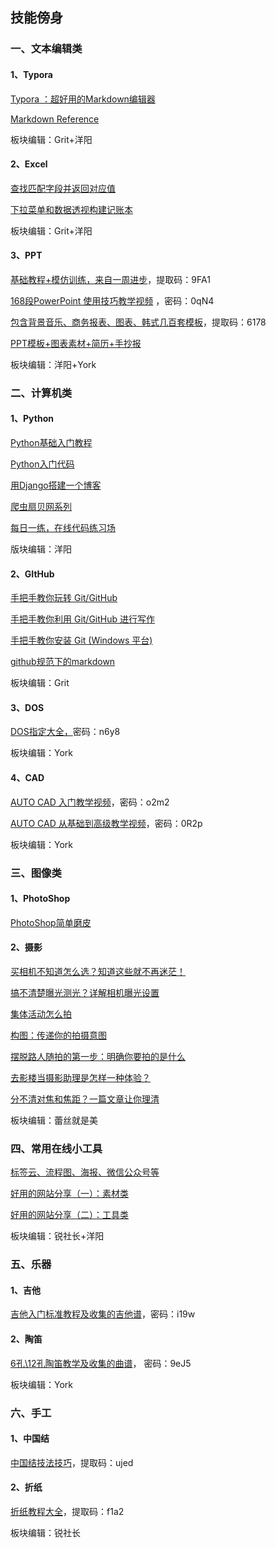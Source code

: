 ## 技能傍身

###  一、文本编辑类

#### 1、Typora

[Typora ：超好用的Markdown编辑器](https://www.jianshu.com/p/a5dfe582c74d)

[Markdown Reference](https://support.typora.io/Markdown-Reference/)

板块编辑：Grit+洋阳

#### 2、Excel

 [查找匹配字段并返回对应值](https://www.jianshu.com/p/b732c25f9e84) 

[下拉菜单和数据透视构建记账本](https://www.jianshu.com/p/a8839d6c83b8)

板块编辑：Grit+洋阳

#### 3、PPT

[基础教程+模仿训练，来自一周进步](https://pan.baidu.com/s/1rPDSjPz83pM60nZ5rETQRw )，提取码：9FA1 

[ 168段PowerPoint 使用技巧教学视频](https://pan.baidu.com/s/1KCLNpB3Mc1Djze0FDN-dXQ) ，密码：0qN4

[包含背景音乐、商务报表、图表、韩式几百套模板](https://pan.baidu.com/s/1Kn5RtLySa2Gra2A59wb1qg)，提取码：6178  

[PPT模板+图表素材+简历+手抄报](https://www.shanbay.com/team/thread/44584/3144096/) 

板块编辑：洋阳+York

###   二、计算机类
#### 1、Python

[Python基础入门教程](https://www.jianshu.com/p/e83eb71f9b06) 

[Python入门代码](https://github.com/yangyang0126/PythonLearning) 

[用Django搭建一个博客](https://www.jianshu.com/p/5663fa5cce4e)

[爬虫扇贝网系列](https://github.com/yangyang0126/PythonSpider/tree/master/Shanbay) 

[每日一练，在线代码练习场](https://web.shanbay.com/codetime/mobile/daily-exercise?utm_source=web_codetime&utm_medium=codetime_index)

版块编辑：洋阳

#### 2、GItHub

[手把手教你玩转 Git/GitHub](https://github.com/grittang/Published/blob/master/[Git_Tutorial]_Getting_Started_With_Git%26GitHub.md) 

[手把手教你利用 Git/GitHub 进行写作](https://github.com/grittang/Published/blob/master/[Git_Tutorial]_A_Step_by_Step_to_Writing_on_Git%26GitHub.md)  

[手把手教你安装 Git (Windows 平台) ](https://github.com/grittang/Published/blob/master/[Git_Tutorial]_How_to_Install_Git_on_Windows.md)  

[github规范下的markdown ](https://github.com/adam-p/markdown-here/wiki/Markdown-Cheatsheet)

板块编辑：Grit

#### 3、DOS

[DOS指定大全，](https://pan.baidu.com/s/1A4WHbqsVh2MsgPBk4qZuQA)密码：n6y8 

板块编辑：York

#### 4、CAD

[AUTO CAD 入门教学视频](https://pan.baidu.com/s/1WAGKAc5P2lNWw68JsbiE8Q)，密码：o2m2  

[AUTO CAD 从基础到高级教学视频](https://pan.baidu.com/s/1PhX2JNjdEvheFF4a3Mr0Og)，密码：0R2p  

板块编辑：York

###  三、图像类
#### 1、PhotoShop

 [PhotoShop简单磨皮](https://www.shanbay.com/team/thread/44584/3101320/)

#### 2、摄影

[买相机不知道怎么选？知道这些就不再迷茫！](https://zhuanlan.zhihu.com/p/36118215)

[搞不清楚曝光测光？详解相机曝光设置](https://zhuanlan.zhihu.com/p/35811262)

[集体活动怎么拍](https://zhuanlan.zhihu.com/p/46946430) 

[构图：传递你的拍摄意图](https://zhuanlan.zhihu.com/p/45433133) 

[摆脱路人随拍的第一步：明确你要拍的是什么](https://zhuanlan.zhihu.com/p/43074959) 

[去影楼当摄影助理是怎样一种体验？](https://zhuanlan.zhihu.com/p/38370538) 

[分不清对焦和焦距？一篇文章让你理清](https://zhuanlan.zhihu.com/p/37359303)

板块编辑：蕾丝就是美

### 四、常用在线小工具
[标签云、流程图、海报、微信公众号等](https://www.jianshu.com/p/6b3c238eea97)  

[好用的网站分享（一）：素材类](https://www.jianshu.com/p/b49bac443ac4)

[好用的网站分享（二）：工具类](https://www.jianshu.com/p/571532703c7c)

板块编辑：锐社长+洋阳

### 五、乐器
#### 1、吉他

[吉他入门标准教程及收集的吉他谱](https://pan.baidu.com/s/1w_go6ta3pkMLmPkPfwbyGQ)，密码：i19w  

#### 2、陶笛

[6孔\12孔陶笛教学及收集的曲谱](https://pan.baidu.com/s/1h4yYO9V0p5VbfQR5QDsPZw)， 密码：9eJ5  

板块编辑：York

### 六、手工
#### 1、中国结

[中国结技法技巧](https://pan.baidu.com/s/1CfSo9mTZel0qI7DupPduWQ)，提取码：ujed 

#### 2、折纸

[折纸教程大全](https://pan.baidu.com/s/1wgAIxAProZcc1juAcX5uYw)，提取码：f1a2 

板块编辑：锐社长
